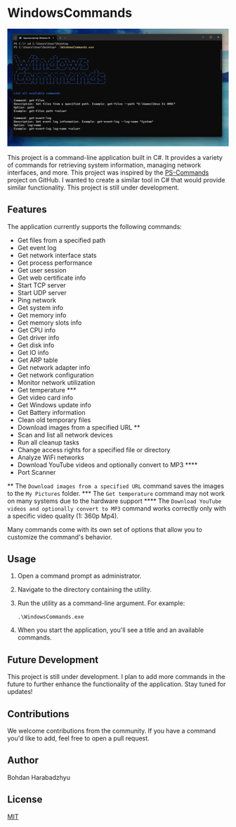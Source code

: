 # WindowsCommands
![Image 1](Screenshots/Screen1.png)

This project is a command-line application built in C#. It provides a variety of commands for retrieving system information, managing network interfaces, and more.
This project was inspired by the [PS-Commands](https://github.com/Lifailon/PS-Commands) project on GitHub. I wanted to create a similar tool in C# that would provide similar functionality. This project is still under development.

## Features
The application currently supports the following commands:

- Get files from a specified path
- Get event log
- Get network interface stats
- Get process performance
- Get user session
- Get web certificate info
- Start TCP server
- Start UDP server
- Ping network
- Get system info
- Get memory info
- Get memory slots info
- Get CPU info
- Get driver info
- Get disk info
- Get IO info
- Get ARP table
- Get network adapter info
- Get network configuration
- Monitor network utilization
- Get temperature ***
- Get video card info
- Get Windows update info
- Get Battery information
- Clean old temporary files
- Download images from a specified URL **
- Scan and list all network devices
- Run all cleanup tasks
- Change access rights for a specified file or directory
- Analyze WiFi networks
- Download YouTube videos and optionally convert to MP3 ****
- Port Scanner

** The `Download images from a specified URL` command saves the images to the `My Pictures` folder.
*** The `Get temperature` command may not work on many systems due to the hardware support
**** The `Download YouTube videos and optionally convert to MP3` command works correctly only with a specific video quality (1: 360p Mp4).

Many commands come with its own set of options that allow you to customize the command's behavior.

## Usage

1. Open a command prompt as administrator.
2. Navigate to the directory containing the utility.
3. Run the utility as a command-line argument. For example:

    ```
    .\WindowsCommands.exe
    ```
4. When you start the application, you'll see a title and an available commands.

## Future Development

This project is still under development. I plan to add more commands in the future to further enhance the functionality of the application. Stay tuned for updates!

## Contributions

We welcome contributions from the community. If you have a command you'd like to add, feel free to open a pull request.

## Author

Bohdan Harabadzhyu

## License

[MIT](https://choosealicense.com/licenses/mit/)
